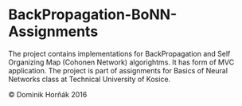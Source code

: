 # BackPropagation-BoNN-Assignments

The project contains implementations for BackPropagation and Self Organizing Map (Cohonen Network) algorightms. It has form of MVC application.
The project is part of assignments for Basics of Neural Networks class at Technical University of Kosice.

&copy; Dominik Horňák 2016